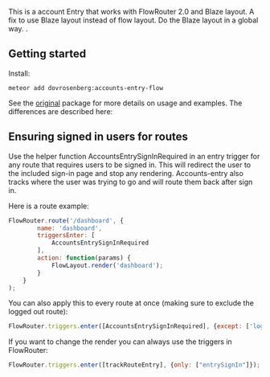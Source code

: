 This is a account Entry that works with FlowRouter 2.0 and Blaze layout.
A fix to use Blaze layout instead of flow layout.
Do the Blaze layout in a global way.
.

## Getting started

Install:

```
meteor add dovrosenberg:accounts-entry-flow
```

See the [original](https://github.com/Differential/accounts-entry) package for more details on usage and examples.  The differences are described here:

## Ensuring signed in users for routes

Use the helper function AccountsEntrySignInRequired in an entry trigger for any route that requires users to be signed in.  This will redirect the user to the included sign-in page and stop any rendering. Accounts-entry also tracks where the user was trying to go and will route them back after sign in.

Here is a route example:

````js
FlowRouter.route('/dashboard', {
		name: 'dashboard',
		triggersEnter: [
			AccountsEntrySignInRequired
		],
		action: function(params) {
			FlowLayout.render('dashboard');
		}
	}
);
````

You can also apply this to every route at once (making sure to exclude the logged out route):
````js
FlowRouter.triggers.enter([AccountsEntrySignInRequired], {except: ['loggedOut']});
````

If you want to change the render you can always use the triggers in FlowRouter:
````js
FlowRouter.triggers.enter([trackRouteEntry], {only: ["entrySignIn"]});
````
